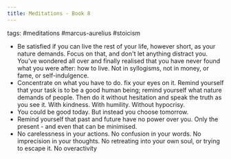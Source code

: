 ```yaml
---
title: Meditations - Book 8
---
```


tags: #meditations #marcus-aurelius #stoicism 

- Be satisfied if you can live the rest of your life, however short, as your nature demands. Focus on that, and don't let anything distract you. You've wondered all over and finally realised that you have never found what you were after: how to live. Not in syllogisms, not in money, or fame, or self-indulgence.
- Concentrate on what you have to do. fix your eyes on it. Remind yourself that your task is to be a good human being; remind yourself what nature demands of people. Then do it without hesitation and speak the truth as you see it. With kindness. With humility. Without hypocrisy. 
- You could be good today. But instead you choose tomorrow.
- Remind yourself that past and future have no power over you. Only the present - and even that can be minimised. 
- No carelessness in your actions. No confusion in your words. No imprecision in your thoughts. No retreating into your own soul, or trying to escape it. No overactivity